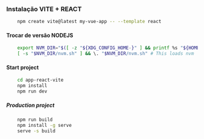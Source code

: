 ### Instalação VITE + REACT
```sh
    npm create vite@latest my-vue-app -- --template react
```
#### Trocar de versão NODEJS
```sh
    export NVM_DIR="$([ -z "${XDG_CONFIG_HOME-}" ] && printf %s "${HOME}/.nvm" || printf %s "${XDG_CONFIG_HOME}/nvm")"
    [ -s "$NVM_DIR/nvm.sh" ] && \. "$NVM_DIR/nvm.sh" # This loads nvm
```
#### Start project
```sh
    cd app-react-vite
    npm install
    npm run dev
```

##### Production project
```sh
    npm run build
    npm install -g serve
    serve -s build
```